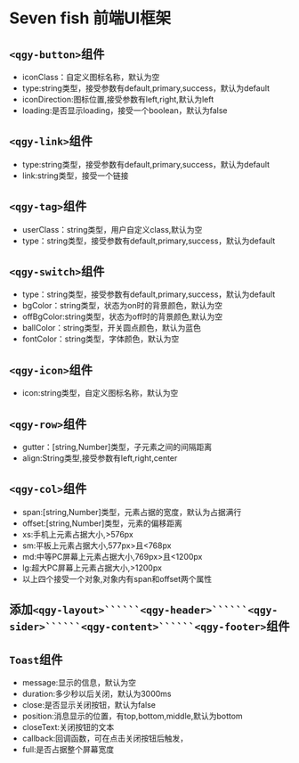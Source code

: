 # Seven fish 前端UI框架
## ```<qgy-button>```组件
+ iconClass：自定义图标名称，默认为空
+ type:string类型，接受参数有default,primary,success，默认为default
+ iconDirection:图标位置,接受参数有left,right,默认为left
+ loading:是否显示loading，接受一个boolean，默认为false
## ```<qgy-link>```组件
+ type:string类型，接受参数有default,primary,success，默认为default
+ link:string类型，接受一个链接
## ```<qgy-tag>```组件
+ userClass：string类型，用户自定义class,默认为空
+ type：string类型，接受参数有default,primary,success，默认为default
## ```<qgy-switch>```组件
+ type：string类型，接受参数有default,primary,success，默认为default
+ bgColor：string类型，状态为on时的背景颜色，默认为空
+ offBgColor:string类型，状态为off时的背景颜色,默认为空
+ ballColor：string类型，开关圆点颜色，默认为蓝色
+ fontColor：string类型，字体颜色，默认为空
## ```<qgy-icon>```组件
+ icon:string类型，自定义图标名称，默认为空
## ```<qgy-row>```组件
+ gutter：[string,Number]类型，子元素之间的间隔距离
+ align:String类型,接受参数有left,right,center
## ```<qgy-col>```组件
+ span:[string,Number]类型，元素占据的宽度，默认为占据满行
+ offset:[string,Number]类型，元素的偏移距离
+ xs:手机上元素占据大小,>576px
+ sm:平板上元素占据大小,577px>且<768px
+ md:中等PC屏幕上元素占据大小,769px>且<1200px
+ lg:超大PC屏幕上元素占据大小,>1200px
+ 以上四个接受一个对象,对象内有span和offset两个属性
## 添加```<qgy-layout>``````<qgy-header>``````<qgy-sider>``````<qgy-content>``````<qgy-footer>```组件
## ```Toast```组件
+ message:显示的信息，默认为空
+ duration:多少秒以后关闭，默认为3000ms
+ close:是否显示关闭按钮，默认为false
+ position:消息显示的位置，有top,bottom,middle,默认为bottom
+ closeText:关闭按钮的文本
+ callback:回调函数，可在点击关闭按钮后触发，
+ full:是否占据整个屏幕宽度
